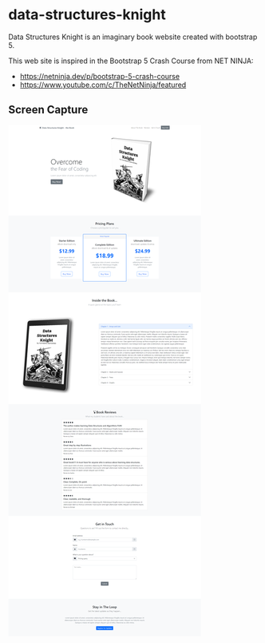 # data-structures-knight
Data Structures Knight is an imaginary book website created with bootstrap 5.

This web site is inspired in the Bootstrap 5 Crash Course from NET NINJA:
* https://netninja.dev/p/bootstrap-5-crash-course
* https://www.youtube.com/c/TheNetNinja/featured

## Screen Capture

![screencapture](screencapture.png)